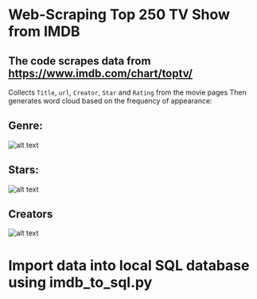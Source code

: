 # Web-Scraping Top 250 TV Show from IMDB
## The code scrapes data from https://www.imdb.com/chart/toptv/
Collects `Title`, `url`, `Creator`, `Star` and `Rating` from the movie pages
Then generates word cloud based on the frequency of appearance:

## Genre:
![alt text](https://github.com/charliesong66/Top-250-TV-Show-IMDB/blob/main/imdb_top250_tvshow_genre.png)

## Stars:
![alt text](https://github.com/charliesong66/Top-250-TV-Show-IMDB/blob/main/imdb_top250_tvshow_stars.png)

## Creators
![alt text](https://github.com/charliesong66/Top-250-TV-Show-IMDB/blob/main/imdb_top250_tvshow_creators.png)

# Import data into local SQL database using imdb_to_sql.py
